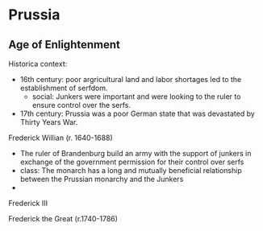 

# Prussia

## Age of Enlightenment

Historica context: 
   - 16th century: poor argricultural land and labor shortages
     led to the establishment of serfdom. 
     - social: Junkers were important and were looking to the ruler to ensure control over the serfs.
   - 17th century: Prussia was a poor German state that was devastated by Thirty Years War.

Frederick Willian (r. 1640-1688)
  - The ruler of Brandenburg
  build an army with the support of junkers in exchange of the government permission for their control over serfs
  - class: The monarch has a long and mutually beneficial relationship between the Prussian monarchy and the Junkers
  - 
Frederick III 

Frederick the Great (r.1740-1786)



  
<!--stackedit_data:
eyJoaXN0b3J5IjpbMTA2Mjg0MjU2OCw3MzA5OTgxMTZdfQ==
-->